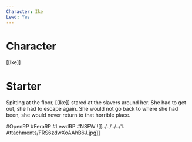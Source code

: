 ```yaml
---
Character: Ike
Lewd: Yes
---
```

# Character
[[Ike]]

# Starter
Spitting at the floor, [[Ike]] stared at the slavers around her. She had to get out, she had to escape again. She would not go back to where she had been, she would never return to that horrible place.

#OpenRP #FeraRP #LewdRP  #NSFW
![[../../../../1. Attachments/FRS6zdwXoAAhB6J.jpg]]